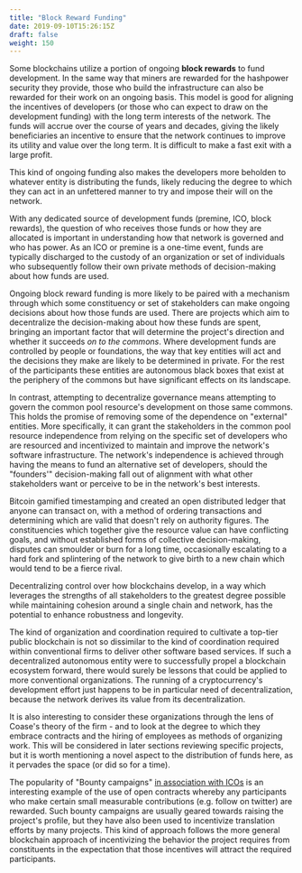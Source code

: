 ```yaml
---
title: "Block Reward Funding"
date: 2019-09-10T15:26:15Z
draft: false
weight: 150
---
```



Some blockchains utilize a portion of ongoing **block rewards** to fund development. In the same way that miners are rewarded for the hashpower security they provide, those who build the infrastructure can also be rewarded for their work on an ongoing basis. This model is good for aligning the incentives of developers (or those who can expect to draw on the development funding) with the long term interests of the network. The funds will accrue over the course of years and decades, giving the likely beneficiaries an incentive to ensure that the network continues to improve its utility and value over the long term. It is difficult to make a fast exit with a large profit. 

This kind of ongoing funding also makes the developers more beholden to whatever entity is distributing the funds, likely reducing the degree to which they can act in an unfettered manner to try and impose their will on the network. 

With any dedicated source of development funds (premine, ICO, block rewards), the question of who receives those funds or how they are allocated is important in understanding how that network is governed and who has power. As an ICO or premine is a one-time event, funds are typically discharged to the custody of an organization or set of individuals who subsequently follow their own private methods of decision-making about how funds are used. 

Ongoing block reward funding is more likely to be paired with a mechanism through which some constituency or set of stakeholders can make ongoing decisions about how those funds are used. There are projects which aim to decentralize the decision-making about how these funds are spent, bringing an important factor that will determine the project's direction and whether it succeeds *on to the commons*. Where development funds are controlled by people or foundations, the way that key entities will act and the decisions they make are likely to be determined in private. For the rest of the participants these entities are autonomous black boxes that exist at the periphery of the commons but have significant effects on its landscape.

In contrast, attempting to decentralize governance means attempting to govern the common pool resource's development on those same commons. This holds the promise of removing some of the dependence on "external" entities. More specifically, it can grant the stakeholders in the common pool resource independence from relying on the specific set of developers who are resourced and incentivized to maintain and improve the network's software infrastructure. The network's independence is achieved through having the means to fund an alternative set of developers, should the "founders'" decision-making fall out of alignment with what other stakeholders want or perceive to be in the network's best interests.

Bitcoin gamified timestamping and created an open distributed ledger that anyone can transact on, with a method of ordering transactions and determining which are valid that doesn't rely on authority figures. The constituencies which together give the resource value can have conflicting goals, and without established forms of collective decision-making, disputes can smoulder or burn for a long time, occasionally escalating to a hard fork and splintering of the network to give birth to a new chain which would tend to be a fierce rival.

Decentralizing control over how blockchains develop, in a way which leverages the strengths of all stakeholders to the greatest degree possible while maintaining cohesion around a single chain and network, has the potential to enhance robustness and longevity.

The kind of organization and coordination required to cultivate a top-tier public blockchain is not so dissimilar to the kind of coordination required within conventional firms to deliver other software based services. If such a decentralized autonomous entity were to successfully propel a blockchain ecosystem forward, there would surely be lessons that could be applied to more conventional organizations. The running of a cryptocurrency's development effort just happens to be in particular need of decentralization, because the network derives its value from its decentralization.

It is also interesting to consider these organizations through the lens of Coase's theory of the firm - and to look at the degree to which they embrace contracts and the hiring of employees as methods of organizing work. This will be considered in later sections reviewing specific projects, but it is worth mentioning a novel aspect to the distribution of funds here, as it pervades the space (or did so for a time).

The popularity of "Bounty campaigns" [in association with ICOs](https://www.trackico.io/bounties/) is an interesting example of  the use of open contracts whereby any participants who make certain small measurable contributions (e.g. follow on twitter) are rewarded. Such bounty campaigns are usually geared towards raising the project's profile, but they have also been used to incentivize translation efforts by many projects. This kind of approach follows the more general blockchain approach of incentivizing the behavior the project requires from constituents in the expectation that those incentives will attract the required participants.
